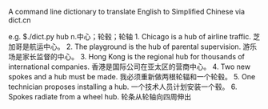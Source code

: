 A command line dictionary to translate English to Simplified Chinese via dict.cn 

e.g.
$./dict.py  hub
n.中心；轮毂；轮轴
1. 
Chicago is a hub of airline traffic. 芝加哥是航运中心。
2. 
The playground is the hub of parental supervision. 游乐场是家长监督的中心。
3. 
Hong Kong is the regional hub for thousands of international companies. 香港是国际公司在亚太区的营商中心。
4. 
Two new spokes and a hub must be made. 我必须重新做两根轮辐和一个轮毂。
5. 
One technician proposes installing a hub. 一个技术人员计划安装一个毂。
6. 
Spokes radiate from a wheel hub. 轮条从轮轴向四周伸出

